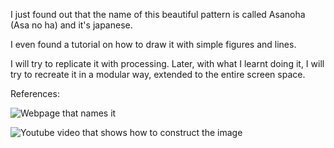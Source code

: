 I just found out that the name of this beautiful pattern is called Asanoha (Asa no ha) and it's japanese. 

I even found a tutorial on how to draw it with simple figures and lines. 

I will try to replicate it with processing. Later, with what I learnt doing it, I will try to recreate it in a modular way, extended to the entire screen space.

References:

![Webpage that names it](https://project-japan.jp/asanoha/)

![Youtube video that shows how to construct the image](https://www.youtube.com/watch?v=1rKyLM_Fl7Q)
